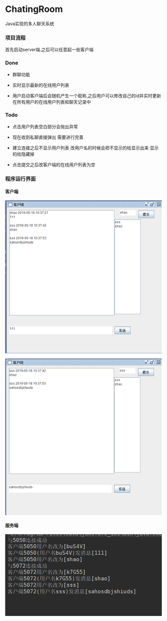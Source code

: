 # ChatingRoom

Java实现的多人聊天系统

### 项目流程
首先启动server端.之后可以任意起一些客户端

### Done

- 群聊功能

- 实时显示最新的在线用户列表

- 用户启动客户端后会随机产生一个昵称,之后用户可以修改自己的id并实时更新在所有用户的在线用户列表和聊天记录中

### Todo
- 点击用户列表空白部分会抛出异常

- 现在收到私聊直接弹出 需要进行完善

- 建立连接之后不显示用户列表 改用户名的时候会把不显示的给显示出来 显示的给隐藏掉

- 点击提交之后改客户端的在线用户列表为空

### 程序运行界面

#### 客户端

![client1](img/client1.png)

![client2](img/client2.png)

#### 服务端

![server](img/server.png)


